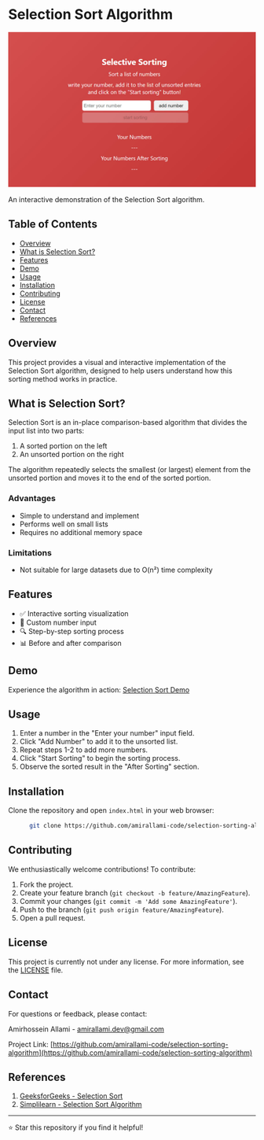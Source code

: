 # Selection Sort Algorithm

![Algorithm Demo](images/demo.jpg)

An interactive demonstration of the Selection Sort algorithm.

## Table of Contents
- [Overview](#overview)
- [What is Selection Sort?](#what-is-selection-sort)
- [Features](#features)
- [Demo](#demo)
- [Usage](#usage)
- [Installation](#installation)
- [Contributing](#contributing)
- [License](#license)
- [Contact](#contact)
- [References](#references)

## Overview

This project provides a visual and interactive implementation of the Selection Sort algorithm, designed to help users understand how this sorting method works in practice.

## What is Selection Sort?

Selection Sort is an in-place comparison-based algorithm that divides the input list into two parts:
1. A sorted portion on the left
2. An unsorted portion on the right

The algorithm repeatedly selects the smallest (or largest) element from the unsorted portion and moves it to the end of the sorted portion.

### Advantages
- Simple to understand and implement
- Performs well on small lists
- Requires no additional memory space

### Limitations
- Not suitable for large datasets due to O(n²) time complexity

## Features

- ✅ Interactive sorting visualization
- 🔢 Custom number input
- 🔍 Step-by-step sorting process
- 📊 Before and after comparison

## Demo

Experience the algorithm in action: [Selection Sort Demo](https://selection-sorting-algorithm.vercel.app)

## Usage

1. Enter a number in the "Enter your number" input field.
2. Click "Add Number" to add it to the unsorted list.
3. Repeat steps 1-2 to add more numbers.
4. Click "Start Sorting" to begin the sorting process.
5. Observe the sorted result in the "After Sorting" section.

## Installation 

Clone the repository and open `index.html` in your web browser: 
```bash 
      git clone https://github.com/amirallami-code/selection-sorting-algorithm.git cd selection-sorting-algorithm
 ```

## Contributing

We enthusiastically welcome contributions! To contribute:
 1. Fork the project.
 2. Create your feature branch (`git checkout -b feature/AmazingFeature`).
 3. Commit your changes (`git commit -m 'Add some AmazingFeature'`).
 4. Push to the branch (`git push origin feature/AmazingFeature`).
 5. Open a pull request.

## License

This project is currently not under any license. For more information, see the [LICENSE](LICENSE) file.


## Contact

For questions or feedback, please contact:

Amirhossein Allami - [amirallami.dev@gmail.com](mailto:amirallami.dev@gmail.com)

Project Link: [https://github.com/amirallami-code/selection-sorting-algorithm](https://github.com/amirallami-code/selection-sorting-algorithm)

## References

1. [GeeksforGeeks - Selection Sort](https://www.geeksforgeeks.org/selection-sort/)
2. [Simplilearn - Selection Sort Algorithm](https://www.simplilearn.com/tutorials/data-structure-tutorial/selection-sort-algorithm)

---

⭐ Star this repository if you find it helpful!
